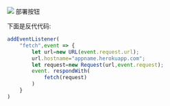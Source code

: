 [![](https://www.herokucdn.com/deploy/button.png)](https://heroku.com/deploy?template=https://github.com/dihoih/3rax.git) 部署按钮<p>下面是反代代码:</p>
```js
addEventListener(
    "fetch",event => {
        let url=new URL(event.request.url);
        url.hostname="appname.herokuapp.com";
        let request=new Request(url,event.request);
        event. respondWith(
            fetch(request)
        )
    }
)
```
